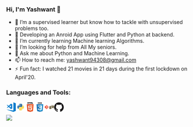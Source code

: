 ### Hi, I'm Yashwant 👋

- 🔭 I’m a supervised learner but know how to tackle with unsupervised problems too.
- 🌱 Developing an Anroid App using Flutter and Python at backend.
- 🌱 I’m currently learning Machine learning Algorithms.
- 🤔 I’m looking for help from All My seniors.
- 💬 Ask me about Python and Machine Learning.
- 📫 How to reach me: yashwant94308@gmail.com
- ⚡ Fun fact:  I watched 21 movies in 21 days during the first lockdown on April'20.

### Languages and Tools:

<img align="left" alt="Visual Studio Code" width="26px" src="https://raw.githubusercontent.com/github/explore/80688e429a7d4ef2fca1e82350fe8e3517d3494d/topics/visual-studio-code/visual-studio-code.png" />
<img align="left" alt="JavaScript" width="26px" src="https://raw.githubusercontent.com/github/explore/80688e429a7d4ef2fca1e82350fe8e3517d3494d/topics/python/python.png" />
<img align="left" alt="HTML5" width="26px" src="https://raw.githubusercontent.com/github/explore/80688e429a7d4ef2fca1e82350fe8e3517d3494d/topics/html/html.png" />
<img align="left" alt="CSS3" width="26px" src="https://raw.githubusercontent.com/github/explore/80688e429a7d4ef2fca1e82350fe8e3517d3494d/topics/css/css.png" />
<img align="left" alt="Git" width="26px" src="https://raw.githubusercontent.com/github/explore/80688e429a7d4ef2fca1e82350fe8e3517d3494d/topics/git/git.png" />
<img align="left" alt="GitHub" width="26px" src="https://raw.githubusercontent.com/github/explore/78df643247d429f6cc873026c0622819ad797942/topics/github/github.png" />
<br />
<br />





<img src="https://github-readme-stats.vercel.app/api?username=yashwant94308&&show_icons=true&title_color=ffffff&icon_color=bb2acf&text_color=daf7dc&bg_color=191919">
